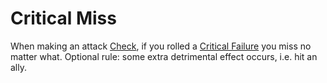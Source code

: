 # Critical Miss

When making an attack [Check](../Game%20Procedures/Check.md), if you rolled a [Critical Failure](Critical%20Failure.md) you miss no matter what.
	Optional rule: some extra detrimental effect occurs, i.e. hit an ally.